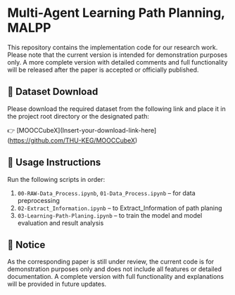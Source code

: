 # Multi-Agent Learning Path Planning, MALPP

This repository contains the implementation code for our research work. Please note that the current version is intended for demonstration purposes only. A more complete version with detailed comments and full functionality will be released after the paper is accepted or officially published.

## 🔗 Dataset Download

Please download the required dataset from the following link and place it in the project root directory or the designated path:

👉 [MOOCCubeX](Insert-your-download-link-here](https://github.com/THU-KEG/MOOCCubeX)

## 🚀 Usage Instructions

Run the following scripts in order:

1. `00-RAW-Data_Process.ipynb`, `01-Data_Process.ipynb` – for data preprocessing  
2. `02-Extract_Information.ipynb` – to Extract_Information of path planing  
3. `03-Learning-Path-Planing.ipynb` – to train the model and model evaluation and result analysis


## 📌 Notice

As the corresponding paper is still under review, the current code is for demonstration purposes only and does not include all features or detailed documentation. A complete version with full functionality and explanations will be provided in future updates.


